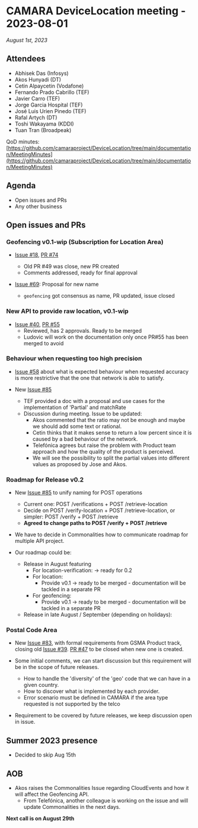 # CAMARA DeviceLocation meeting - 2023-08-01

*August 1st, 2023*

## Attendees

* Abhisek Das (Infosys)
* Akos Hunyadi (DT)
* Cetin Alpaycetin (Vodafone)
* Fernando Prado Cabrillo (TEF)
* Javier Carro (TEF)
* Jorge Garcia Hospital (TEF)
* José Luis Urien Pinedo (TEF)
* Rafal Artych (DT)
* Toshi Wakayama (KDDI)
* Tuan Tran (Broadpeak)

QoD minutes: [https://github.com/camaraproject/DeviceLocation/tree/main/documentation/MeetingMinutes](https://github.com/camaraproject/DeviceLocation/tree/main/documentation/MeetingMinutes)

## Agenda

* Open issues and PRs
* Any other business

## Open issues and PRs


### Geofencing v0.1-wip (Subscription for Location Area) 

* [Issue #18](https://github.com/camaraproject/DeviceLocation/issues/18), [PR #74](https://github.com/camaraproject/DeviceLocation/pull/74)
  - Old PR #49 was close, new PR created
  - Comments addressed, ready for final approval
 
* [Issue #69](https://github.com/camaraproject/DeviceLocation/issues/69): Proposal for new name
  - `geofencing` got consensus as name, PR updated, issue closed


### New API to provide raw location, v0.1-wip

* [Issue #40](https://github.com/camaraproject/DeviceLocation/issues/40), [PR #55](https://github.com/camaraproject/DeviceLocation/pull/55)
  - Reviewed, has 2 approvals. Ready to be merged
  - Ludovic will work on the documentation only once PR#55 has been merged to avoid 


### Behaviour when requesting too high precision

* [Issue #58](https://github.com/camaraproject/DeviceLocation/issues/58) about what is expected behaviour when requested accuracy is more restrictive that the one that network is able to satisfy. 

* New [Issue #85](https://github.com/camaraproject/DeviceLocation/issues/85)
  - TEF provided a doc with a proposal and use cases for the implementation of 'Partial' and matchRate
  - Discussion during meeting. Issue to be updated:
    - Akos commented that the ratio may not be enough and maybe we should add some text or rational.
    - Cetin thinks that it makes sense to return a low percent since it is caused by a bad behaviour of the network. 
    - Telefónica agrees but raise the problem with Product team approach and how the quality of the product is perceived.
    - We will see the possibility to split the partial values into different values as proposed by Jose and Akos.

### Roadmap for Release v0.2

* New [Issue #85](https://github.com/camaraproject/DeviceLocation/issues/85) to unify naming for POST operations
  - Current one: POST /verifications + POST /retrieve-location
  - Decide on POST /verify-location + POST /retrieve-location, or simpler: POST /verify + POST /retrieve
  - **Agreed to change paths to POST /verify + POST /retrieve**

* We have to decide in Commonalities how to communicate roadmap for multiple API project.

* Our roadmap could be: 
  - Release in August featuring 
    - For location-verification: -> ready for 0.2
    - For location: 
      - Provide v0.1 -> ready to be merged - documentation will be tackled in a separate PR
    - For geofencing: 
      - Provide v0.1 -> ready to be merged - documentation will be tackled in a separate PR
  - Release in late August / September (depending on holidays):  


### Postal Code Area

* New [Issue #83](https://github.com/camaraproject/DeviceLocation/issues/83), with formal requirements from GSMA Product track, closing old [Issue #39](https://github.com/camaraproject/DeviceLocation/issues/39). [PR #47](https://github.com/camaraproject/DeviceLocation/pull/47) to be closed when new one is created.

* Some initial comments, we can start discussion but this requirement will be in the scope of future releases.
  - How to handle the 'diversity' of the 'geo' code that we can have in a given country.
  - How to discover what is implemented by each provider.
  - Error scenario must be defined in CAMARA if the area type requested is not supported by the telco

* Requirement to be covered by future releases, we keep discussion open in issue.


## Summer 2023 presence

* Decided to skip Aug 15th


## AOB

* Akos raises the Commonalities Issue regarding CloudEvents and how it will affect the Geofencing API. 
  - From Telefónica, another colleague is working on the issue and will update Commonalities in the next days.

<p>

**Next call is on August 29th**
